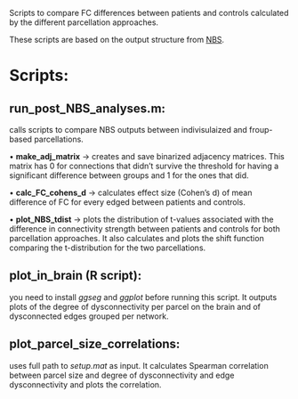 Scripts to compare FC differences between patients and controls calculated by the different parcellation approaches.

These scripts are based on the output structure from [NBS](https://www.nitrc.org/projects/nbs/). 

# Scripts: 
## run_post_NBS_analyses.m:
calls scripts to compare NBS outputs between indivisulaized and froup-based parcellations.

•	**make_adj_matrix** -> creates and save binarized adjacency matrices. This matrix has 0 for connections that didn’t survive the threshold for having a significant difference between groups and 1 for the ones that did.

•	**calc_FC_cohens_d** -> calculates effect size (Cohen’s d) of mean difference of FC for every edged between patients and controls.

•	**plot_NBS_tdist** -> plots the distribution of t-values associated with the difference in connectivity strength between patients and controls for both parcellation approaches. It also calculates and plots the shift function comparing the t-distribution for the two parcellations.

## plot_in_brain (R script):
you need to install _ggseg_ and _ggplot_ before running this script. It outputs plots of the degree of dysconnectivity per parcel on the brain and of dysconnected edges grouped per network.
## plot_parcel_size_correlations:
uses full path to _setup.mat_ as input. It calculates Spearman correlation between parcel size and degree of dysconnectivity and edge dysconnectivity and plots the correlation.
